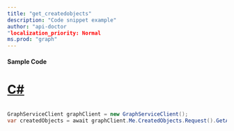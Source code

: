 ```yaml
---
title: "get_createdobjects"
description: "Code snippet example" 
author: "api-doctor
"localization_priority: Normal
ms.prod: "graph"
--- 
```

#### Sample Code
# [C#](#tab/Csharp)

```C#

GraphServiceClient graphClient = new GraphServiceClient();
var createdObjects = await graphClient.Me.CreatedObjects.Request().GetAsync();

```